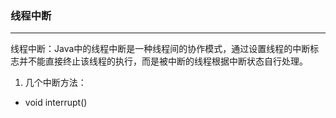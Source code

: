### **线程中断**
---

线程中断：Java中的线程中断是一种线程间的协作模式，通过设置线程的中断标志并不能直接终止该线程的执行，而是被中断的线程根据中断状态自行处理。
1. 几个中断方法：
+  void interrupt()
    
